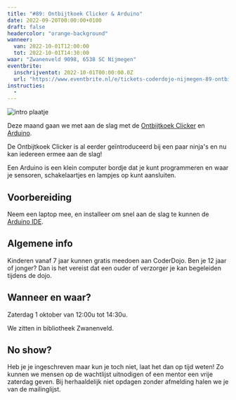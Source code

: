 ```yaml
---
title: "#89: Ontbijtkoek Clicker & Arduino"
date: 2022-09-20T00:00:00+0100
draft: false
headercolor: "orange-background"
wanneer: 
  van: 2022-10-01T12:00:00
  tot: 2022-10-01T14:30:00
waar: "Zwanenveld 9098, 6538 SC Nijmegen"
eventbrite:
  inschrijventot: 2022-10-01T00:00:00.0Z
  url: "https://www.eventbrite.nl/e/tickets-coderdojo-nijmegen-89-ontbijtkoek-clicker-arduino-423681551927"
instructies:
  - 
---
```


![intro plaatje](https://img.evbuc.com/https%3A%2F%2Fcdn.evbuc.com%2Fimages%2F357946009%2F187233351803%2F1%2Foriginal.20220920-184705?h=200&w=450&auto=format%2Ccompress&q=75&sharp=10&rect=0%2C0%2C690%2C345&s=2b7f1024680a4137af92100d86ddaf92)



Deze maand gaan we met aan de slag met de <a href="https://coderdojo-nijmegen.nl/instructies/ontbijtkoekclicker/" target="_blank" rel="nofollow noopener noreferrer">Ontbijtkoek Clicker</a> en <a href="https://coderdojo-nijmegen.nl/instructies/arduino-snelle-introductie/" target="_blank" rel="nofollow noopener noreferrer">Arduino</a>. 

<!--more-->



De Ontbijtkoek Clicker is al eerder geïntroduceerd bij een paar ninja's en nu kan iedereen ermee aan de slag! 

E﻿en Arduino is een klein computer bordje dat je kunt programmeren en waar je sensoren, schakelaartjes en lampjes  op kunt aansluiten.<h2>Voorbereiding</h2>

Neem een laptop mee, en installeer om snel aan de slag te kunnen de <a href="https://www.arduino.cc/en/software" target="_blank" rel="nofollow noopener noreferrer">Arduino IDE</a>.<h2>Algemene info</h2>

Kinderen vanaf 7 jaar kunnen gratis meedoen aan CoderDojo. Ben je 12 jaar of jonger? Dan is het vereist dat een ouder of verzorger je kan begeleiden tijdens de dojo.<h2><strong>Wanneer en waar?</strong></h2>

Zaterdag 1 oktober van 12:00u tot 14:30u.

We zitten in bibliotheek Zwanenveld.<h2><strong>No show?</strong></h2>

Heb je je ingeschreven maar kun je toch niet, laat het dan op tijd weten! Zo kunnen we mensen op de wachtlijst uitnodigen of een mentor een vrije zaterdag geven. Bij herhaaldelijk niet opdagen zonder afmelding halen we je van de mailinglijst.